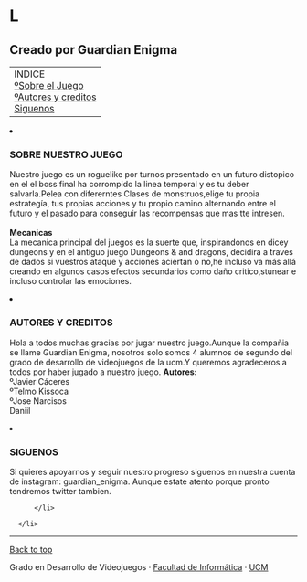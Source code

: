 

<html lang="es">
<head>
  <meta charset="utf-8">
  <title>HTML</title>
  <meta name="viewport" content="width=device-width, initial-scale=1.0">
  <link rel="stylesheet" href="estilos.css.css"> 
 
</head>
<body class="backgrounded">
    <h1><strong>L</strong></h1>
    <h2>
       Creado por Guardian Enigma 
    </h2>
    <table>
        <tbody>
            <tr>
                <td>
                    <nav>
                        INDICE <br><a href="#Descripción">ºSobre el Juego</a><br><a href="#Autores">ºAutores y creditos</a><br><a href="#Siguenos">Siguenos</a>
                    </nav>
                </td>
            </tr>
        </tbody>
    </table>
   <lu>
    <li id="Descripción" class="clase">
        <h3 >
             SOBRE NUESTRO JUEGO
        </h3>
        <p>
         Nuestro juego es un roguelike por turnos presentado en un futuro distopico en el el boss final ha corrompido la linea temporal y es tu deber salvarla.Pelea con difererntes Clases de monstruos,elige tu propia estrategía, tus propias acciones y tu propio camino alternando entre el futuro y el pasado para conseguir las recompensas que mas tte intresen.<br><br>
         <strong>Mecanicas</strong><br>
         La mecanica principal del juegos es la suerte que, inspirandonos en dicey dungeons y en el antiguo juego Dungeons & and dragons, decidira a traves de dados si vuestros ataque y acciones aciertan o no,he incluso va más allá creando en algunos casos efectos secundarios como daño critico,stunear e incluso controlar las emociones.
        </p>
        <li id="Autores" class="clase">
            <h3 class="clase">
            AUTORES Y CREDITOS
            </h3>
            <p>
            Hola a todos muchas gracias por jugar nuestro juego.Aunque la compañia se llame Guardian Enigma, nosotros solo somos 4 alumnos de segundo del grado de desarrollo de videojuegos de la ucm.Y queremos agradeceros a todos por haber jugado a nuestro juego.
            <strong>Autores:</strong><br>
            ºJavier Cáceres<br>
            ºTelmo Kissoca <br>
            ºJose Narcisos<br>
            Daniil <br>
            </p>
            <li id="Siguenos" class="clase">
               <h3 >
                SIGUENOS 
                </h3>
                <p >
                Si quieres apoyarnos y seguir nuestro progreso siguenos en nuestra cuenta de instagram: guardian_enigma.
                Aunque estate atento porque pronto tendremos twitter tambien.
                </p>          
              </li>
      
          </li>
  
      </li>
    
   </lu>
   <footer class="container">
    <hr class="footer-divider">
    <p class="float-right"><a href="#">Back to top</a></p>
    <p>Grado en Desarrollo de Videojuegos &middot; <a target="_blank" href="http://informatica.ucm.es">Facultad de Informática</a> &middot; <a target="_blank" href="http://www.ucm.es">UCM</a></p>
  </footer>
</body>
